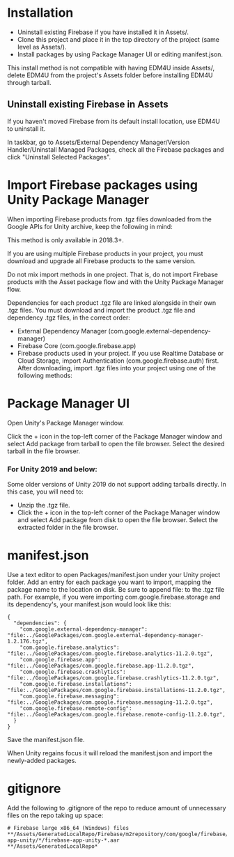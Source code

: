 # Installation

- Uninstall existing Firebase if you have installed it in Assets/.
- Clone this project and place it in the top directory of the project (same level as Assets/).
- Install packages by using Package Manager UI or editing manifest.json.

This install method is not compatible with having EDM4U inside Assets/, delete EDM4U from the project's Assets folder before installing EDM4U through tarball.

## Uninstall existing Firebase in Assets

If you haven't moved Firebase from its default install location, use EDM4U to uninstall it.

In taskbar, go to Assets/External Dependency Manager/Version Handler/Uninstall Managed Packages, check all the Firebase packages and click "Uninstall Selected Packages".

# Import Firebase packages using Unity Package Manager
When importing Firebase products from .tgz files downloaded from the Google APIs for Unity archive, keep the following in mind:

This method is only available in 2018.3+.

If you are using multiple Firebase products in your project, you must download and upgrade all Firebase products to the same version.

Do not mix import methods in one project. That is, do not import Firebase products with the Asset package flow and with the Unity Package Manager flow.

Dependencies for each product .tgz file are linked alongside in their own .tgz files. You must download and import the product .tgz file and dependency .tgz files, in the correct order:

- External Dependency Manager (com.google.external-dependency-manager)
- Firebase Core (com.google.firebase.app)
- Firebase products used in your project. If you use Realtime Database or Cloud Storage, import Authentication (com.google.firebase.auth) first.
After downloading, import .tgz files into your project using one of the following methods:

# Package Manager UI

Open Unity's Package Manager window.

Click the + icon in the top-left corner of the Package Manager window and select Add package from tarball to open the file browser.
Select the desired tarball in the file browser.

### For Unity 2019 and below:
Some older versions of Unity 2019 do not support adding tarballs directly. In this case, you will need to:

- Unzip the .tgz file.
- Click the + icon in the top-left corner of the Package Manager window and select Add package from disk to open the file browser.
Select the extracted folder in the file browser.

# manifest.json

Use a text editor to open Packages/manifest.json under your Unity project folder.
Add an entry for each package you want to import, mapping the package name to the location on disk. Be sure to append file: to the .tgz file path. For example, if you were importing com.google.firebase.storage and its dependency's, your manifest.json would look like this:

```
{
  "dependencies": {
    "com.google.external-dependency-manager": "file:../GooglePackages/com.google.external-dependency-manager-1.2.176.tgz",
    "com.google.firebase.analytics": "file:../GooglePackages/com.google.firebase.analytics-11.2.0.tgz",
    "com.google.firebase.app": "file:../GooglePackages/com.google.firebase.app-11.2.0.tgz",
    "com.google.firebase.crashlytics": "file:../GooglePackages/com.google.firebase.crashlytics-11.2.0.tgz",
    "com.google.firebase.installations": "file:../GooglePackages/com.google.firebase.installations-11.2.0.tgz",
    "com.google.firebase.messaging": "file:../GooglePackages/com.google.firebase.messaging-11.2.0.tgz",
    "com.google.firebase.remote-config": "file:../GooglePackages/com.google.firebase.remote-config-11.2.0.tgz",
  }
}
```

Save the manifest.json file.

When Unity regains focus it will reload the manifest.json and import the newly-added packages.

# gitignore

Add the following to .gitignore of the repo to reduce amount of unnecessary files on the repo taking up space:

```
# Firebase large x86_64 (Windows) files
**/Assets/GeneratedLocalRepo/Firebase/m2repository/com/google/firebase/firebase-app-unity/*/firebase-app-unity-*.aar
**/Assets/GeneratedLocalRepo*
```
